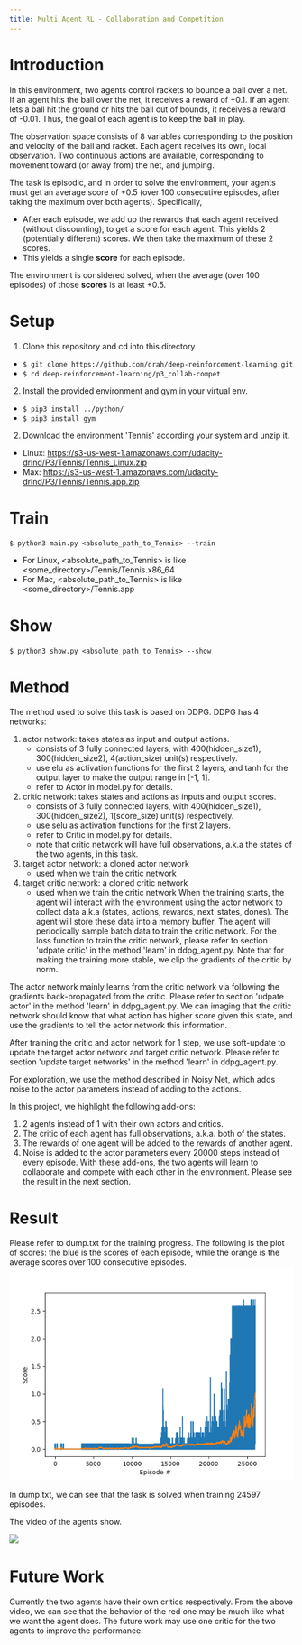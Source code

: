 ```yaml
---
title: Multi Agent RL - Collaboration and Competition
---
```


# Introduction
In this environment, two agents control rackets to bounce a ball over a net. If an agent hits the ball over the net, it receives a reward of +0.1.  If an agent lets a ball hit the ground or hits the ball out of bounds, it receives a reward of -0.01.  Thus, the goal of each agent is to keep the ball in play.

The observation space consists of 8 variables corresponding to the position and velocity of the ball and racket. Each agent receives its own, local observation.  Two continuous actions are available, corresponding to movement toward (or away from) the net, and jumping. 

The task is episodic, and in order to solve the environment, your agents must get an average score of +0.5 (over 100 consecutive episodes, after taking the maximum over both agents). Specifically,

- After each episode, we add up the rewards that each agent received (without discounting), to get a score for each agent. This yields 2 (potentially different) scores. We then take the maximum of these 2 scores.
- This yields a single **score** for each episode.

The environment is considered solved, when the average (over 100 episodes) of those **scores** is at least +0.5.

# Setup
1. Clone this repository and cd into this directory
- `$ git clone https://github.com/drah/deep-reinforcement-learning.git`
- `$ cd deep-reinforcement-learning/p3_collab-compet`
2. Install the provided environment and gym in your virtual env.
- `$ pip3 install ../python/`
- `$ pip3 install gym`

2. Download the environment 'Tennis' according your system and unzip it.
- Linux: https://s3-us-west-1.amazonaws.com/udacity-drlnd/P3/Tennis/Tennis_Linux.zip
- Max: https://s3-us-west-1.amazonaws.com/udacity-drlnd/P3/Tennis/Tennis.app.zip

# Train
`$ python3 main.py <absolute_path_to_Tennis> --train`
- For Linux, <absolute_path_to_Tennis> is like <some_directory>/Tennis/Tennis.x86_64
- For Mac, <absolute_path_to_Tennis> is like <some_directory>/Tennis.app

# Show
`$ python3 show.py <absolute_path_to_Tennis> --show`

# Method
The method used to solve this task is based on DDPG.
DDPG has 4 networks:
1. actor network: takes states as input and output actions.
    - consists of 3 fully connected layers, with 400(hidden_size1), 300(hidden_size2), 4(action_size) unit(s) respectively.
    - use elu as activation functions for the first 2 layers, and tanh for the output layer to make the output range in [-1, 1].
    - refer to Actor in model.py for details.
2. critic network: takes states and actions as inputs and output scores.
    - consists of 3 fully connected layers, with 400(hidden_size1), 300(hidden_size2), 1(score_size) unit(s) respectively.
    - use selu as activation functions for the first 2 layers.
    - refer to Critic in model.py for details.
    - note that critic network will have full observations, a.k.a the states of the two agents, in this task.
3. target actor network: a cloned actor network
    - used when we train the critic network
4. target critic network: a cloned critic network
    - used when we train the critic network
When the training starts, the agent will interact with the environment using the actor network to collect data
a.k.a (states, actions, rewards, next_states, dones). The agent will store these data into a memory buffer.
The agent will periodically sample batch data to train the critic network. For the loss function to train the
critic network, please refer to section 'udpate critic' in the method 'learn' in ddpg_agent.py.
Note that for making the training more stable, we clip the gradients of the critic by norm.

The actor network mainly learns from the critic network via following the gradients back-propagated from the critic.
Please refer to section 'udpate actor' in the method 'learn' in ddpg_agent.py.
We can imaging that the critic network should know that what action has higher score given this state, and use the
gradients to tell the actor network this information.

After training the critic and actor network for 1 step, we use soft-update to update the target actor network and
target critic network. Please refer to section 'update target networks' in the method 'learn' in ddpg_agent.py.

For exploration, we use the method described in Noisy Net, which adds noise to the actor parameters instead of adding
to the actions.

In this project, we highlight the following add-ons:
1. 2 agents instead of 1 with their own actors and critics.
2. The critic of each agent has full observations, a.k.a. both of the states.
3. The rewards of one agent will be added to the rewards of another agent.
4. Noise is added to the actor parameters every 20000 steps instead of every episode.
With these add-ons, the two agents will learn to collaborate and compete with each other in the environment.
Please see the result in the next section.

# Result
Please refer to dump.txt for the training progress.
The following is the plot of scores: the blue is the scores of each episode, while the orange is the average scores over 100 consecutive episodes.
![scores](https://github.com/drah/deep-reinforcement-learning/blob/master/p3_collab-compet/scores.png?raw=true)

In dump.txt, we can see that the task is solved when training 24597 episodes.

The video of the agents show.

[![](http://img.youtube.com/vi/--FFYKM8ofc/0.jpg)](http://www.youtube.com/watch?v=--FFYKM8ofc "")

# Future Work
Currently the two agents have their own critics respectively. From the above video, we can see that the behavior of the red one may be much like what we want the agent does. The future work may use one critic for the two agents to improve the performance.
